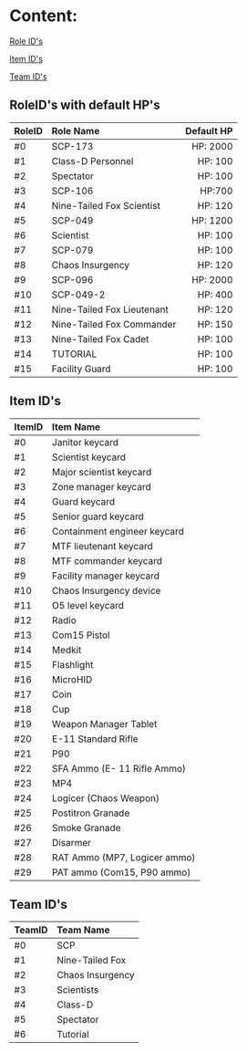
# Content:
[Role ID's](https://github.com/Rnen/AdminToolbox/blob/master/RESOURCES.md#roleids-with-default-hps)

[Item ID's](https://github.com/Rnen/AdminToolbox/blob/master/RESOURCES.md#item-ids)

[Team ID's](https://github.com/Rnen/AdminToolbox/blob/master/RESOURCES.md#team-ids)


## RoleID's with default HP's
| RoleID | Role Name | Default HP |
| :--- | :--- | ---: |
|#0| SCP-173 | HP: 2000 |
|#1 | Class-D Personnel | HP: 100 |
|#2 | Spectator | HP: 100 |
|#3 | SCP-106 | HP:700 |
|#4 | Nine-Tailed Fox Scientist | HP: 120 |
|#5 | SCP-049 | HP: 1200 |
|#6 | Scientist | HP: 100 |
|#7 | SCP-079 | HP: 100 |
|#8 | Chaos Insurgency | HP: 120 |
|#9 | SCP-096 | HP: 2000 |
|#10 | SCP-049-2 | HP: 400 |
|#11 | Nine-Tailed Fox Lieutenant | HP: 120 |
|#12 | Nine-Tailed Fox Commander | HP: 150 |
|#13 | Nine-Tailed Fox Cadet | HP: 100 |
|#14 | TUTORIAL | HP: 100 |
|#15 | Facility Guard | HP: 100 |

## Item ID's
| ItemID | Item Name |
| :--- | :--- | 
|#0| Janitor keycard
|#1| Scientist keycard
|#2| Major scientist keycard
|#3| Zone manager keycard
|#4| Guard keycard
|#5| Senior guard keycard
|#6| Containment engineer keycard
|#7| MTF lieutenant keycard
|#8| MTF commander keycard
|#9| Facility manager keycard
|#10| Chaos Insurgency device
|#11| O5 level keycard
|#12| Radio
|#13| Com15 Pistol
|#14| Medkit
|#15| Flashlight
|#16| MicroHID
|#17| Coin
|#18| Cup
|#19| Weapon Manager Tablet
|#20| E-11 Standard Rifle
|#21| P90
|#22| SFA Ammo (E- 11 Rifle Ammo)
|#23| MP4
|#24| Logicer (Chaos Weapon)
|#25| Postitron Granade
|#26| Smoke Granade
|#27| Disarmer
|#28| RAT Ammo (MP7, Logicer ammo)
|#29| PAT ammo (Com15, P90 ammo)

## Team ID's
| TeamID | Team Name |
| :--- | :--- | 
#0| SCP
#1| Nine-Tailed Fox
#2| Chaos Insurgency
#3| Scientists
#4| Class-D
#5| Spectator
#6| Tutorial
